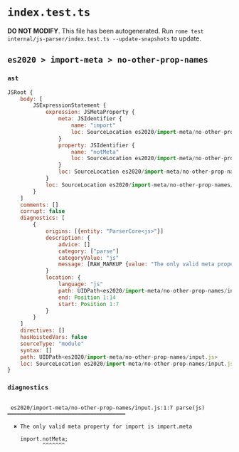 # `index.test.ts`

**DO NOT MODIFY**. This file has been autogenerated. Run `rome test internal/js-parser/index.test.ts --update-snapshots` to update.

## `es2020 > import-meta > no-other-prop-names`

### `ast`

```javascript
JSRoot {
	body: [
		JSExpressionStatement {
			expression: JSMetaProperty {
				meta: JSIdentifier {
					name: "import"
					loc: SourceLocation es2020/import-meta/no-other-prop-names/input.js 1:0-1:6 (import)
				}
				property: JSIdentifier {
					name: "notMeta"
					loc: SourceLocation es2020/import-meta/no-other-prop-names/input.js 1:7-1:14 (notMeta)
				}
				loc: SourceLocation es2020/import-meta/no-other-prop-names/input.js 1:0-1:14
			}
			loc: SourceLocation es2020/import-meta/no-other-prop-names/input.js 1:0-1:15
		}
	]
	comments: []
	corrupt: false
	diagnostics: [
		{
			origins: [{entity: "ParserCore<js>"}]
			description: {
				advice: []
				category: ["parse"]
				categoryValue: "js"
				message: [RAW_MARKUP {value: "The only valid meta property for "}, "import", RAW_MARKUP {value: " is "}, "import", RAW_MARKUP {value: "."}, "meta"]
			}
			location: {
				language: "js"
				path: UIDPath<es2020/import-meta/no-other-prop-names/input.js>
				end: Position 1:14
				start: Position 1:7
			}
		}
	]
	directives: []
	hasHoistedVars: false
	sourceType: "module"
	syntax: []
	path: UIDPath<es2020/import-meta/no-other-prop-names/input.js>
	loc: SourceLocation es2020/import-meta/no-other-prop-names/input.js 1:0-2:0
}
```

### `diagnostics`

```

 es2020/import-meta/no-other-prop-names/input.js:1:7 parse(js) ━━━━━━━━━━━━━━━━━━━━━━━━━━━━━━━━━━━━━

  ✖ The only valid meta property for import is import.meta

    import.notMeta;
           ^^^^^^^


```
